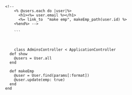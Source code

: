 ```
<!-- 
    <% @users.each do |user|%>
      <h1><%= user.email %></h1>
      <%= link_to  "make emp", makeEmp_path(user.id) %>
    <%end%> -->

    ```



    class AdminsController < ApplicationController
  def show
    @users = User.all
  end

  def makeEmp
    @user = User.find(params[:format])
    @user.update(emp: true)
  end
end
